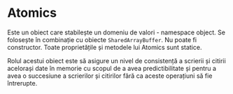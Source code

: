 # Atomics

Este un obiect care stabilește un domeniu de valori - namespace object.
Se folosește în combinație cu obiecte `SharedArrayBuffer`.
Nu poate fi constructor. Toate proprietățile și metodele lui Atomics sunt statice.

Rolul acestui obiect este să asigure un nivel de consistență a scrierii și citirii acelorași date în memorie cu scopul de a avea predictibilitate și pentru a avea o succesiune a scrierilor și citirilor fără ca aceste operațiuni să fie întrerupte.
